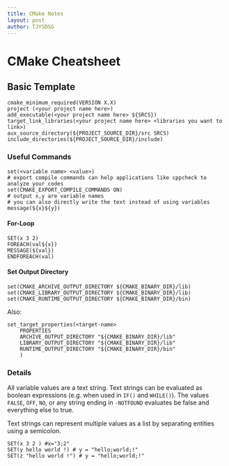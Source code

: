 ```yaml
---
title: CMake Notes
layout: post
author: TJYSDSG
---
```

# CMake Cheatsheet
## Basic Template
```
cmake_minimum_required(VERSION X.X)
project (<your project name here>)
add_executable(<your project name here> ${SRCS})
target_link_libraries(<your project name here> <libraries you want to link>)
aux_source_directory(${PROJECT_SOURCE_DIR}/src SRCS)
include_directories(${PROJECT_SOURCE_DIR}/include)

```



### Useful Commands 
```
set(<variable name> <value>)
# export compile commands can help applications like cppcheck to analyze your codes
set(CMAKE_EXPORT_COMPILE_COMMANDS ON)
# output x,y are variable names
# you can also directly write the text instead of using variables
message(${x}${y})
```

#### For-Loop
```
SET(x 3 2)
FOREACH(val${x})
MESSAGE(${val})
ENDFOREACH(val)
```

#### Set Output Directory
```
set(CMAKE_ARCHIVE_OUTPUT_DIRECTORY ${CMAKE_BINARY_DIR}/lib)
set(CMAKE_LIBRARY_OUTPUT_DIRECTORY ${CMAKE_BINARY_DIR}/lib)
set(CMAKE_RUNTIME_OUTPUT_DIRECTORY ${CMAKE_BINARY_DIR}/bin)
```
Also:
```
set_target_properties(<target-name>
    PROPERTIES
    ARCHIVE_OUTPUT_DIRECTORY "${CMAKE_BINARY_DIR}/lib"
    LIBRARY_OUTPUT_DIRECTORY "${CMAKE_BINARY_DIR}/lib"
    RUNTIME_OUTPUT_DIRECTORY "${CMAKE_BINARY_DIR}/bin"
    )
```

### Details

All variable values are a text string. Text strings can be evaluated as boolean
expressions (e.g. when used in `IF()` and `WHILE()`). The values `FALSE`,
`OFF`, `NO`, or any string ending in `-NOTFOUND` evaluates be false and everything else to true.

Text strings can represent multiple values as a list by separating entities using
a semicolon.

```
SET(x 3 2 ) #x="3;2"
SET(y hello world !) # y = "hello;world;!"
SET(z "hello world !") # y = "hello;world;!"
```

